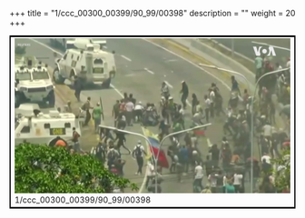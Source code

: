+++
title = "1/ccc_00300_00399/90_99/00398"
description = ""
weight = 20
+++

<table style="border:2px solid black;max-width:800px;max-height:800px;" 
><tr><td>
<img class="center-fit-jpg"
src="/jpg_/aaa_20190430_NxaOmWaI8sI_00397.jpg">
1/ccc_00300_00399/90_99/00398
</img></td></tr></table>
